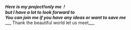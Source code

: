 ___Here is my project!only me！___  
___but I have a lot to look forward to___  
___You can join me if you have any ideas or want to save me___  
 ___ Thank the beautiful world let us meet___ 

